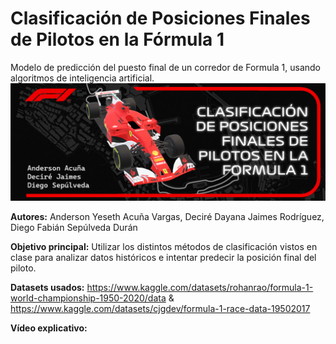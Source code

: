 # Clasificación de Posiciones Finales de Pilotos en la Fórmula 1

Modelo de predicción del puesto final de un corredor de Formula 1, usando algoritmos de inteligencia artificial.
![POSTER](AI_POSTER.png)

**Autores:**
Anderson Yeseth Acuña Vargas, Deciré Dayana Jaimes Rodríguez, Diego Fabián Sepúlveda Durán

**Objetivo principal:**
Utilizar los distintos métodos de clasificación vistos en clase para analizar datos históricos e intentar predecir la posición final del piloto.

**Datasets usados:** https://www.kaggle.com/datasets/rohanrao/formula-1-world-championship-1950-2020/data & https://www.kaggle.com/datasets/cjgdev/formula-1-race-data-19502017 

**Vídeo explicativo:** 
